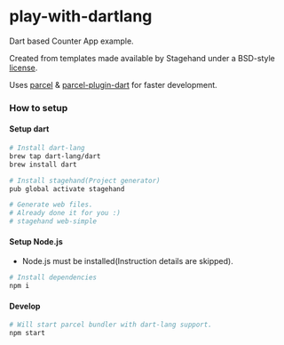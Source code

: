 # play-with-dartlang
Dart based Counter App example.

Created from templates made available by Stagehand under a BSD-style
[license](https://github.com/dart-lang/stagehand/blob/master/LICENSE).

Uses [parcel](https://github.com/parcel-bundler/parcel) & [parcel-plugin-dart](parcel-plugin-dart) for faster development.

### How to setup

#### Setup dart

```bash
# Install dart-lang
brew tap dart-lang/dart
brew install dart

# Install stagehand(Project generator)
pub global activate stagehand

# Generate web files.
# Already done it for you :)
# stagehand web-simple
```

#### Setup Node.js

- Node.js must be installed(Instruction details are skipped).

```bash
# Install dependencies
npm i
```

#### Develop

```bash
# Will start parcel bundler with dart-lang support.
npm start
```
